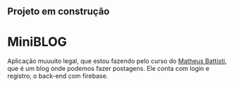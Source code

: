 ## Projeto em construção

# MiniBLOG

Aplicação muuuito legal, que estou fazendo pelo curso do [Matheus Battisti](https://awesomeopensource.com/project/elangosundar/awesome-README-templates), que é um blog onde podemos fazer postagens.
Ele conta com login e registro, o back-end com firebase. 
